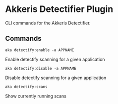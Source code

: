 # Akkeris Detectifier Plugin

CLI commands for the Akkeris Detectifier.

## Commands

`aka detectify:enable -a APPNAME`

Enable detectify scanning for a given application

`aka detectify:disable -a APPNAME`

Disable detectify scanning for a given application

`aka detectify:scans`

Show currently running scans